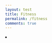 ```yaml
---
layout: test
title: Fitness
permalink: /fitness
comments: true
---
```


<li class="ml-1 mr-1">
    <a target="_blank" href="#">
    <i class="fab fa-twitter"></i>
    </a>
</li>
